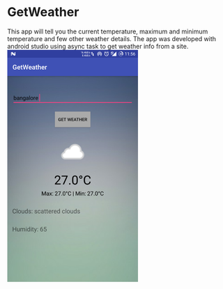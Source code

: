 # GetWeather
This app will tell you the current temperature, maximum and minimum temperature and few other weather details.
The app was developed with android studio using async task to get weather info from a site.
<br>
<img src="Screenshot_20180613-115620.png" width="300px"></img>
